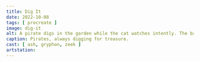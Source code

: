 ```yaml
---
title: Dig It
date: 2022-10-08
tags: [ procreate ]
image: dig-it
alt: A pirate digs in the garden while the cat watches intently. The bard sits off to the side, watching and playing some tunes. In the background, a shack leans dangerously to the side, soon to collapse. The roof has been overtaken by kudzu. Farther away, there are crooked trees reaching for the light.
caption: Pirates, always digging for treasure.
cast: [ ash, gryphon, zeek ]
artstation:
---
```

